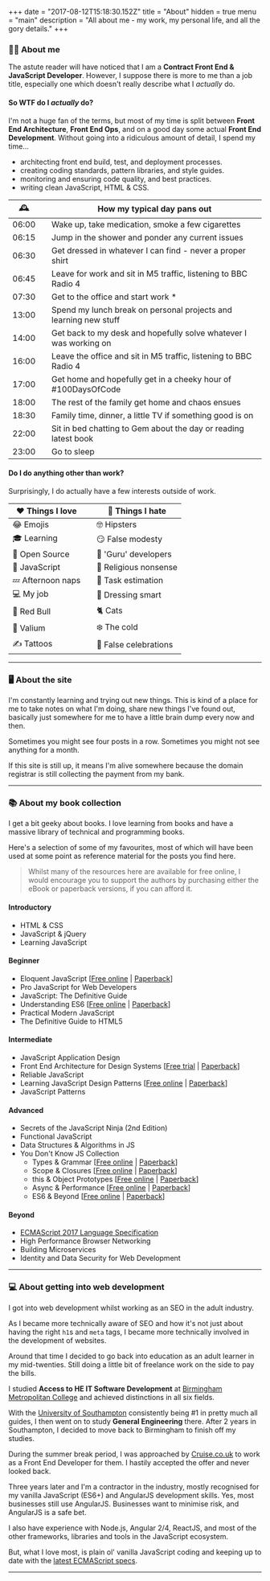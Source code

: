 +++
date = "2017-08-12T15:18:30.152Z"
title = "About"
hidden = true
menu = "main"
description = "All about me - my work, my personal life, and all the gory details."
+++

### 👨‍💻 About me

The astute reader will have noticed that I am a **Contract Front End & JavaScript Developer**. However, I suppose there is more to me than a job title, especially one which doesn't really describe what I _actually_ do.

#### So WTF do I _actually_ do?

I'm not a huge fan of the terms, but most of my time is split between **Front End Architecture**, **Front End Ops**, and on a good day some actual **Front End Development**. Without going into a ridiculous amount of detail, I spend my time...

 - architecting front end build, test, and deployment processes.
 - creating coding standards, pattern libraries, and style guides.
 - monitoring and ensuring code quality, and best practices.
 - writing clean JavaScript, HTML & CSS.


| 🕰    |   | How my typical day pans out                                           |
|-------|---|-----------------------------------------------------------------------|
| 06:00 |   | Wake up, take medication, smoke a few cigarettes                      |
| 06:15 |   | Jump in the shower and ponder any current issues                      |
| 06:30 |   | Get dressed in whatever I can find - never a proper shirt             |
| 06:45 |   | Leave for work and sit in M5 traffic, listening to BBC Radio 4        |
| 07:30 |   | Get to the office and start work *                                    |
| 13:00 |   | Spend my lunch break on personal projects and learning new stuff      |
| 14:00 |   | Get back to my desk and hopefully solve whatever I was working on     |
| 16:00 |   | Leave the office and sit in M5 traffic, listening to BBC Radio 4      |
| 17:00 |   | Get home and hopefully get in a cheeky hour of #100DaysOfCode         |
| 18:00 |   | The rest of the family get home and chaos ensues                      |
| 18:30 |   | Family time, dinner, a little TV if something good is on              |
| 22:00 |   | Sit in bed chatting to Gem about the day or reading latest book       |
| 23:00 |   | Go to sleep                                                           |


#### Do I do anything other than work?

Surprisingly, I do actually have a few interests outside of work.

| ❤️ Things I love  |   | 🚫 Things I hate               |
|-------------------|---|-------------------------------|
| 😂 Emojis         |   | 🤓 Hipsters                   |
|  🎓 Learning      |   | 😏 False modesty              |
| 🌈 Open Source    |   | 👳 'Guru' developers          |
| 🦏 JavaScript     |   | 🙏 Religious nonsense         |
| 💤 Afternoon naps |   | 📆 Task estimation            |
| 💻 My job         |   | 👔 Dressing smart             |
| 🐂 Red Bull       |   | 🐈 Cats                       |
| 💊 Valium         |   | ❄️ The cold                    |
| ✍️ Tattoos        |   | 🎉 False celebrations          |

---

### 🖥 About the site

I'm constantly learning and trying out new things. This is kind of a place for me to take notes on what I'm doing, share new things I've found out, basically just somewhere for me to have a little brain dump every now and then.

Sometimes you might see four posts in a row. Sometimes you might not see anything for a month.

If this site is still up, it means I'm alive somewhere because the domain registrar is still collecting the payment from my bank.

---

### 📚 About my book collection

I get a bit geeky about books. I love learning from books and have a massive library of technical and programming books.

Here's a selection of some of my favourites, most of which will have been used at some point as reference material for the posts you find here.

 > Whilst many of the resources here are available for free online, I would encourage you to support the authors by purchasing either the eBook or paperback versions, if you can afford it.


#### Introductory

 - HTML & CSS
 - JavaScript & jQuery
 - Learning JavaScript

#### Beginner

 - Eloquent JavaScript [[Free online](http://eloquentjavascript.net/) | [Paperback](http://amzn.to/2wvLb11)]
 - Pro JavaScript for Web Developers
 - JavaScript: The Definitive Guide
 - Understanding ES6 [[Free online](https://github.com/nzakas/understandinges6/tree/master/manuscript) | [Paperback](http://amzn.to/2vb76Gh)]
 - Practical Modern JavaScript
 - The Definitive Guide to HTML5

#### Intermediate

 - JavaScript Application Design
 - Front End Architecture for Design Systems [[Free trial](http://shop.oreilly.com/product/0636920040156.do) | [Paperback](http://amzn.to/2wUo9x4)]
 - Reliable JavaScript
 - Learning JavaScript Design Patterns [[Free online](https://addyosmani.com/resources/essentialjsdesignpatterns/book/) | [Paperback](http://amzn.to/2wVmDLc)]
 - JavaScript Patterns

#### Advanced

 - Secrets of the JavaScript Ninja (2nd Edition)
 - Functional JavaScript
 - Data Structures & Algorithms in JS
 - You Don't Know JS Collection
    - Types & Grammar [[Free online](https://github.com/getify/You-Dont-Know-JS/blob/master/types%20&%20grammar/README.md#you-dont-know-js-types--grammar) | [Paperback](http://amzn.to/2vlnt2r)]
    - Scope & Closures [[Free online](https://github.com/getify/You-Dont-Know-JS/blob/master/scope%20&%20closures/README.md#you-dont-know-js-scope--closures) | [Paperback](http://amzn.to/2w0jdav)]
    - this & Object Prototypes [[Free online](https://github.com/getify/You-Dont-Know-JS/tree/master/this%20%26%20object%20prototypes) | [Paperback](http://amzn.to/2vm8dSS)]
    - Async & Performance [[Free online](https://github.com/getify/You-Dont-Know-JS/blob/master/async%20&%20performance/README.md#you-dont-know-js-async--performance) | [Paperback](http://amzn.to/2wvaVuc)]
    - ES6 & Beyond [[Free online](https://github.com/getify/You-Dont-Know-JS/blob/master/es6%20&%20beyond/README.md#you-dont-know-js-es6--beyond) | [Paperback](http://amzn.to/2xpQFqv)]

#### Beyond

 - [ECMAScript 2017 Language Specification](https://www.ecma-international.org/publications/files/ECMA-ST/Ecma-262.pdf)
 - High Performance Browser Networking
 - Building Microservices
 - Identity and Data Security for Web Development


---

### 💻 About getting into web development

I got into web development whilst working as an SEO in the adult industry.

As I became more technically aware of SEO and how it's not just about having the right `h1`s and `meta` tags, I became more technically involved in the development of websites.

Around that time I decided to go back into education as an adult learner in my mid-twenties. Still doing a little bit of freelance work on the side to pay the bills.

I studied **Access to HE IT Software Development** at [Birmingham Metropolitan College](https://www.bmet.ac.uk/course/information-technology-access-to-higher-education/) and achieved distinctions in all six fields.

With the [University of Southampton](https://www.southampton.ac.uk/engineering/index.page) consistently being #1 in pretty much all guides, I then went on to study **General Engineering** there. After 2 years in Southampton, I decided to move back to Birmingham to finish off my studies.

During the summer break period, I was approached by [Cruise.co.uk](http://www.cruise.co.uk) to work as a Front End Developer for them. I hastily accepted the offer and never looked back.

Three years later and I'm a contractor in the industry, mostly recognised for my vanilla JavaScript (ES6+) and AngularJS development skills. Yes, most businesses still use AngularJS. Businesses want to minimise risk, and AngularJS is a safe bet.

I also have experience with Node.js, Angular 2/4, ReactJS, and most of the other frameworks, libraries and tools in the JavaScript ecosystem.

But, what I love most, is plain ol' vanilla JavaScript coding and keeping up to date with the [latest ECMAScript specs](https://www.ecma-international.org/publications/standards/Ecma-262.htm).

---

